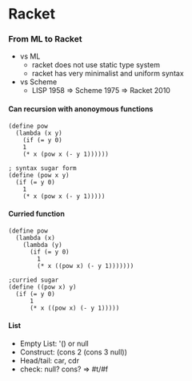 
# Racket

### From ML to Racket

- vs ML
  + racket does not use static type system
  + racket has very minimalist and uniform syntax
- vs Scheme
  + LISP 1958 => Scheme 1975 => Racket 2010


#### Can recursion with anonoymous functions

```racket
(define pow
  (lambda (x y)
    (if (= y 0)
    1
    (* x (pow x (- y 1))))))

; syntax sugar form
(define (pow x y)
  (if (= y 0)
    1
    (* x (pow x (- y 1)))))
```

#### Curried function
```
(define pow
  (lambda (x)
    (lambda (y)
      (if (= y 0)
        1
        (* x ((pow x) (- y 1)))))))

;curried sugar
(define ((pow x) y)
  (if (= y 0)
      1
      (* x ((pow x) (- y 1)))))
```

#### List

- Empty List: '() or null
- Construct: (cons 2 (cons 3 null))
- Head/tail: car, cdr
- check: null? cons? => #t/#f

